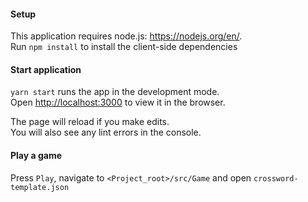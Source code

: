 #### Setup

This application requires node.js: https://nodejs.org/en/.  
Run `npm install` to install the client-side dependencies

#### Start application

`yarn start` runs the app in the development mode.\
Open [http://localhost:3000](http://localhost:3000) to view it in the browser.

The page will reload if you make edits.\
You will also see any lint errors in the console.

#### Play a game

Press `Play`, navigate to `<Project_root>/src/Game` and open `crossword-template.json`
